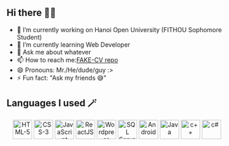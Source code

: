 ## Hi there 🫰🏻

- 🔭 I’m currently working on Hanoi Open University (FITHOU Sophomore Student)
- 🌱 I’m currently learning Web Developer
- 💬 Ask me about whatever
- 📫 How to reach me:<a href="https://lemanhjcuongdev.github.io/FAKE-CV/">FAKE-CV repo</a>
- 😄 Pronouns: Mr./He/dude/guy :>
- ⚡ Fun fact: "Ask my friends 😅"

## Languages I used 🪄

<div align="center">
  <img width="44px" title="HTML-5" src="https://simpleicons.org/icons/html5.svg">
  <img width="44px" title="CSS-3" src="https://simpleicons.org/icons/css3.svg">
  <img width="44px" title="JavaScript" src="https://simpleicons.org/icons/javascript.svg">
  <img width="44px" title="ReactJS" src="https://simpleicons.org/icons/react.svg">
  <img width="44px" title="Wordpress" src="https://simpleicons.org/icons/wordpress.svg">
  <img width="44px" title="SQL Server" src="https://simpleicons.org/icons/microsoftsqlserver.svg">
  <img width="44px" title="Android" src="https://simpleicons.org/icons/android.svg">
  <img width="44px" title="Java" src="https://simpleicons.org/icons/java.svg">
  <img width="44px" title="c++" src="https://simpleicons.org/icons/cplusplus.svg">
  <img width="44px" title="c#" src="https://simpleicons.org/icons/csharp.svg">
</div>
